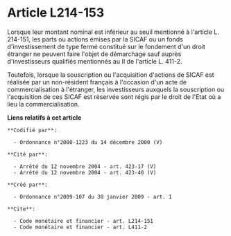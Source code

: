 # Article L214-153

Lorsque leur montant nominal est inférieur au seuil mentionné à l'article L. 214-151, les parts ou actions émises par la
SICAF ou un fonds d'investissement de type fermé constitué sur le fondement d'un droit étranger ne peuvent faire l'objet de
démarchage sauf auprès d'investisseurs qualifiés mentionnés au II de l'article L. 411-2.

Toutefois, lorsque la souscription ou l'acquisition d'actions de SICAF est réalisée par un non-résident français à l'occasion
d'un acte de commercialisation à l'étranger, les investisseurs auxquels la souscription ou l'acquisition de ces SICAF est
réservée sont régis par le droit de l'Etat où a lieu la commercialisation.

**Liens relatifs à cet article**

	**Codifié par**:

	  - Ordonnance n°2000-1223 du 14 décembre 2000 (V)

	**Cité par**:

	  - Arrêté du 12 novembre 2004 - art. 423-17 (V)
	  - Arrêté du 12 novembre 2004 - art. 423-40 (V)

	**Créé par**:

	  - Ordonnance n°2009-107 du 30 janvier 2009 - art. 1

	**Cite**:

	  - Code monétaire et financier - art. L214-151
	  - Code monétaire et financier - art. L411-2
